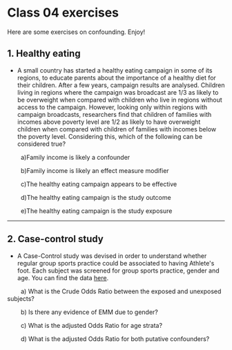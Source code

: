 # Class 04 exercises

Here are some exercises on confounding. Enjoy!

## 1. Healthy eating

* A small country has started a healthy eating campaign in some of its regions, to educate parents about the importance of a healthy diet for their children. After a few years, campaign results are analysed. Children living in regions where the campaign was broadcast are 1/3 as likely to be overweight when compared with children who live in regions without access to the campaign. However, looking only within regions with campaign broadcasts, researchers find that children of families with incomes above poverty level are 1/2 as likely to have overweight children when compared with children of families with incomes below the poverty level. Considering this, which of the following can be considered true?

&nbsp;&nbsp;&nbsp;&nbsp;&nbsp;&nbsp;&nbsp;&nbsp;a)Family income is likely a confounder

&nbsp;&nbsp;&nbsp;&nbsp;&nbsp;&nbsp;&nbsp;&nbsp;b)Family income is likely an effect measure modifier

&nbsp;&nbsp;&nbsp;&nbsp;&nbsp;&nbsp;&nbsp;&nbsp;c)The healthy eating campaign appears to be effective

&nbsp;&nbsp;&nbsp;&nbsp;&nbsp;&nbsp;&nbsp;&nbsp;d)The healthy eating campaign is the study outcome

&nbsp;&nbsp;&nbsp;&nbsp;&nbsp;&nbsp;&nbsp;&nbsp;e)The healthy eating campaign is the study exposure

---

## 2. Case-control study

* A Case-Control study was devised in order to understand whether regular group sports practice could be associated to having Athlete's foot. Each subject was screened for group sports practice, gender and age. You can find the data [here](https://stuntspt.gitlab.io/FE2021/classes/exercises/foot.csv).

&nbsp;&nbsp;&nbsp;&nbsp;&nbsp;&nbsp;&nbsp;&nbsp;a) What is the Crude Odds Ratio between the exposed and unexposed subjects?

&nbsp;&nbsp;&nbsp;&nbsp;&nbsp;&nbsp;&nbsp;&nbsp;b) Is there any evidence of EMM due to gender?

&nbsp;&nbsp;&nbsp;&nbsp;&nbsp;&nbsp;&nbsp;&nbsp;c) What is the adjusted Odds Ratio for age strata?

&nbsp;&nbsp;&nbsp;&nbsp;&nbsp;&nbsp;&nbsp;&nbsp;d) What is the adjusted Odds Ratio for both putative confounders?

